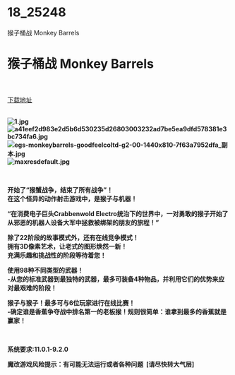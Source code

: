 # 18_25248
猴子桶战 Monkey Barrels
# 猴子桶战 Monkey Barrels
 <br/></br>
[下载地址](https://www.switch520.cc/article/25248 "下载地址")
<br/></br>

<p><strong><img title="1.jpg" src="https://www.switch520.cc/muke_img/2021_12_07_a4e5f2d7eb2a0.jpg" alt="1.jpg"></strong><br>
<strong><img title="a41eef2d983e2d5b6d530235d26803003232ad7be5ea9dfd578381e3bc734fa6.jpg" src="https://www.switch520.cc/muke_img/2021_12_07_e8de0897b7a22.jpg" alt="a41eef2d983e2d5b6d530235d26803003232ad7be5ea9dfd578381e3bc734fa6.jpg"></strong><br>
<strong><img title="egs-monkeybarrels-goodfeelcoltd-g2-00-1440x810-7f63a7952dfa_副本.jpg" src="https://www.switch520.cc/muke_img/2021_12_07_bb3001e996940.jpg" alt="egs-monkeybarrels-goodfeelcoltd-g2-00-1440x810-7f63a7952dfa_副本.jpg"></strong><br>
<strong><img title="maxresdefault.jpg" src="https://www.switch520.cc/muke_img/2021_12_07_934fa5f281cfa.jpg" alt="maxresdefault.jpg">&nbsp;</strong></p>
<p>&nbsp;</p>
<p><strong>开始了“猴蟹战争，结束了所有战争”！</strong><br>
<strong>在这个怪异的动作射击游戏中，是猴子与机器！</strong></p>
<p><strong>“在消费电子巨头Crabbenwold Electro统治下的世界中，一对勇敢的猴子开始了从邪恶的机器人设备大军中拯救被绑架的朋友的旅程！”</strong></p>
<p><strong>除了22阶段的故事模式外，还有在线竞争模式！</strong><br>
<strong>拥有3D像素艺术，让老式的图形焕然一新！</strong><br>
<strong>充满乐趣和挑战性的阶段等待着您！</strong></p>
<p><strong>使用98种不同类型的武器！</strong><br>
<strong>-从您的标准武器到最独特的武器，最多可装备4种物品，并利用它们的优势来应对最艰难的阶段！</strong></p>
<p><strong>猴子与猴子！最多可与6位玩家进行在线比赛！</strong><br>
<strong>-确定谁是香蕉争夺战中排名第一的老板猴！规则很简单：谁拿到最多的香蕉就是赢家！</strong></p>
<p>&nbsp;</p>
<p><strong>系统要求:11.0.1-9.2.0</strong></p>
<p><strong>魔改游戏风险提示：有可能无法运行或者各种问题 &nbsp;[请尽快转大气层]</strong></p>



